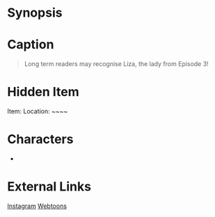 # Synopsis


# Caption
> Long term readers may recognise Liza, the lady from Episode 3!

# Hidden Item
Item: 
Location: ~~~~

# Characters
* 

# External Links
[Instagram]()
[Webtoons](https://www.webtoons.com/en/challenge/twistwood-tales/92-ticket/viewer?title_no=344740&episode_no=98)
